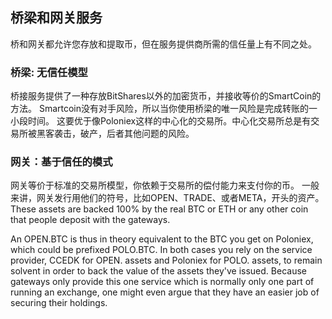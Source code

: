 ## 桥梁和网关服务

桥和网关都允许您存放和提取币，但在服务提供商所需的信任量上有不同之处。

### 桥梁: 无信任模型

桥接服务提供了一种存放BitShares以外的加密货币，并接收等价的SmartCoin的方法。 Smartcoin没有对手风险，所以当你使用桥梁的唯一风险是完成转账的一小段时间。 这要优于像Poloniex这样的中心化的交易所。中心化交易所总是有交易所被黑客袭击，破产，后者其他问题的风险。

### 网关：基于信任的模式

网关等价于标准的交易所模型，你依赖于交易所的偿付能力来支付你的币。 一般来讲，网关发行用他们的符号，比如OPEN、TRADE、或者META，开头的资产。 These assets are backed 100% by the real BTC or ETH or any other coin that people deposit with the gateways.

An OPEN.BTC is thus in theory equivalent to the BTC you get on Poloniex, which could be prefixed POLO.BTC. In both cases you rely on the service provider, CCEDK for OPEN. assets and Poloniex for POLO. assets, to remain solvent in order to back the value of the assets they've issued. Because gateways only provide this one service which is normally only one part of running an exchange, one might even argue that they have an easier job of securing their holdings.